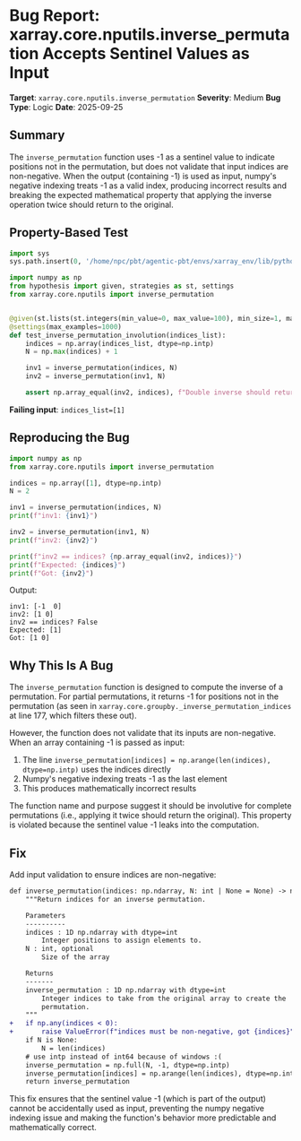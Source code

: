 # Bug Report: xarray.core.nputils.inverse_permutation Accepts Sentinel Values as Input

**Target**: `xarray.core.nputils.inverse_permutation`
**Severity**: Medium
**Bug Type**: Logic
**Date**: 2025-09-25

## Summary

The `inverse_permutation` function uses -1 as a sentinel value to indicate positions not in the permutation, but does not validate that input indices are non-negative. When the output (containing -1) is used as input, numpy's negative indexing treats -1 as a valid index, producing incorrect results and breaking the expected mathematical property that applying the inverse operation twice should return to the original.

## Property-Based Test

```python
import sys
sys.path.insert(0, '/home/npc/pbt/agentic-pbt/envs/xarray_env/lib/python3.13/site-packages')

import numpy as np
from hypothesis import given, strategies as st, settings
from xarray.core.nputils import inverse_permutation


@given(st.lists(st.integers(min_value=0, max_value=100), min_size=1, max_size=50, unique=True))
@settings(max_examples=1000)
def test_inverse_permutation_involution(indices_list):
    indices = np.array(indices_list, dtype=np.intp)
    N = np.max(indices) + 1

    inv1 = inverse_permutation(indices, N)
    inv2 = inverse_permutation(inv1, N)

    assert np.array_equal(inv2, indices), f"Double inverse should return original: {indices} -> {inv1} -> {inv2}"
```

**Failing input**: `indices_list=[1]`

## Reproducing the Bug

```python
import numpy as np
from xarray.core.nputils import inverse_permutation

indices = np.array([1], dtype=np.intp)
N = 2

inv1 = inverse_permutation(indices, N)
print(f"inv1: {inv1}")

inv2 = inverse_permutation(inv1, N)
print(f"inv2: {inv2}")

print(f"inv2 == indices? {np.array_equal(inv2, indices)}")
print(f"Expected: {indices}")
print(f"Got: {inv2}")
```

Output:
```
inv1: [-1  0]
inv2: [1 0]
inv2 == indices? False
Expected: [1]
Got: [1 0]
```

## Why This Is A Bug

The `inverse_permutation` function is designed to compute the inverse of a permutation. For partial permutations, it returns -1 for positions not in the permutation (as seen in `xarray.core.groupby._inverse_permutation_indices` at line 177, which filters these out).

However, the function does not validate that its inputs are non-negative. When an array containing -1 is passed as input:
1. The line `inverse_permutation[indices] = np.arange(len(indices), dtype=np.intp)` uses the indices directly
2. Numpy's negative indexing treats -1 as the last element
3. This produces mathematically incorrect results

The function name and purpose suggest it should be involutive for complete permutations (i.e., applying it twice should return the original). This property is violated because the sentinel value -1 leaks into the computation.

## Fix

Add input validation to ensure indices are non-negative:

```diff
def inverse_permutation(indices: np.ndarray, N: int | None = None) -> np.ndarray:
    """Return indices for an inverse permutation.

    Parameters
    ----------
    indices : 1D np.ndarray with dtype=int
        Integer positions to assign elements to.
    N : int, optional
        Size of the array

    Returns
    -------
    inverse_permutation : 1D np.ndarray with dtype=int
        Integer indices to take from the original array to create the
        permutation.
    """
+   if np.any(indices < 0):
+       raise ValueError(f"indices must be non-negative, got {indices}")
    if N is None:
        N = len(indices)
    # use intp instead of int64 because of windows :(
    inverse_permutation = np.full(N, -1, dtype=np.intp)
    inverse_permutation[indices] = np.arange(len(indices), dtype=np.intp)
    return inverse_permutation
```

This fix ensures that the sentinel value -1 (which is part of the output) cannot be accidentally used as input, preventing the numpy negative indexing issue and making the function's behavior more predictable and mathematically correct.